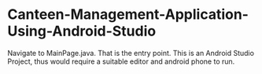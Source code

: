 # Canteen-Management-Application-Using-Android-Studio
Navigate to MainPage.java. That is the entry point.
This is an Android Studio Project, thus would require a suitable editor and android phone to run. 
